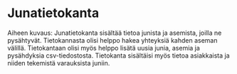 # Junatietokanta
Aiheen kuvaus:
Junatietokanta sisältää tietoa junista ja asemista, joilla ne pysähtyvät. Tietokannasta olisi helppo hakea yhteyksiä kahden aseman 
välillä. Tietokantaan olisi myös helppo lisätä uusia junia, asemia ja pysähdyksia csv-tiedostosta. Tietokanta sisältäisi myös
tietoa asiakkaista ja niiden tekemistä varauksista juniin.

